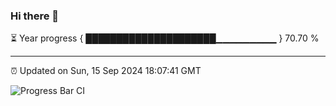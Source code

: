 ### Hi there 👋

⏳ Year progress { █████████████████████▁▁▁▁▁▁▁▁▁ } 70.70 %

---

⏰ Updated on Sun, 15 Sep 2024 18:07:41 GMT

![Progress Bar CI](https://github.com/EinsPommes/EinsPommes/blob/main/.github/workflows/main.yml)
